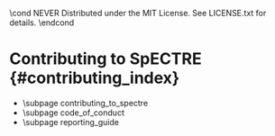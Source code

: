 \cond NEVER
Distributed under the MIT License.
See LICENSE.txt for details.
\endcond
# Contributing to SpECTRE {#contributing_index}

- \subpage contributing_to_spectre
- \subpage code_of_conduct
- \subpage reporting_guide

